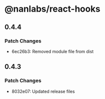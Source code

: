# @nanlabs/react-hooks

## 0.4.4

### Patch Changes

- 6ec26b3: Removed module file from dist

## 0.4.3

### Patch Changes

- 8032e07: Updated release files
